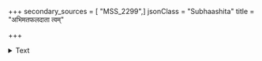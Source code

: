+++
secondary_sources = [ "MSS_2299",]
jsonClass = "Subhaashita"
title = "अभिमतफलदाता त्वम्"

+++

<details><summary>Text</summary>

अभिमतफलदाता त्वं च कल्पद्रुमश्च प्रकटमिह विशेषं कंचनोदाहरामः।  
कथमिह मधुरोक्तिप्रेमसंमानमिश्रं तुलयति सुरशाखी देव दानं त्वदीयम्॥
</details>
